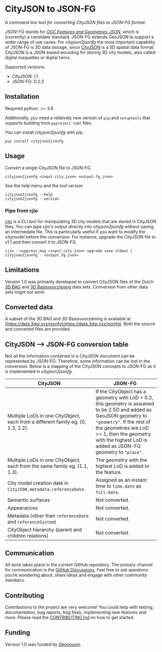 # CityJSON to JSON-FG

*A command line tool for converting CityJSON files to JSON-FG format.*

*JSON-FG* stands for [*OGC Features and Geometries JSON*](https://github.com/opengeospatial/ogc-feat-geo-json), which is (currently) a candidate standard.
JSON-FG extends GeoJSON to support a wider range of use cases.
For *cityjson2jsonfg* the most important capability of JSON-FG is 3D data storage, since [CityJSON](https://www.cityjson.org/) is a 3D spatial data format.
CityJSON is a JSON-based encoding for storing 3D city models, also called digital maquettes or digital twins.

Supported versions:

- CityJSON: 1.1
- JSON-FG: 0.2.2

## Installation

Required python: >= 3.8

Additionally, you need a relatively new version of `pip` and `setuptools` that supports building from `pyproject.toml` files.

You can install *cityjson2jsonfg* with pip.

```shell
pip install cityjson2jsonfg
```

## Usage

Convert a single CityJSON file to JSON-FG.

```shell
cityjson2jsonfg <input.city.json> <output.fg.json>
```

See the help menu and the tool version

```shell
cityjson2jsonfg --help
cityjson2jsonfg --version
```

### Pipe from cjio

[cjio]() is a CLI tool for manipulating 3D city models that are stored in CityJSON files.
You can pipe cjio's output directly into *cityjson2jsonfg* without saving an intermedate file.
This is particularly useful if you want to modify the citymodel before the conversion.
For instance, upgrade the CityJSON file to v1.1 and then convert it to JSON-FG.

```shell
cjio --suppress_msg <input.city.json> upgrade save stdout | cityjson2jsonfg - <output.fg.json>
```

## Limitations

Version 1.0 was primarily developed to convert CityJSON files of the Dutch [3D BAG](https://3dbag.nl/en/viewer) and [3D Basisvoorziening](https://www.pdok.nl/introductie/-/article/3d-basisvoorziening-1) data sets.
Conversion from other data sets might not work.

## Converted data

A subset of the 3D BAG and 3D Basisvoorziening is available at [https://data.3dgi.xyz/jsonfg](https://data.3dgi.xyz/jsonfg).
Both the source and converted files are provided.

## CityJSON --> JSON-FG conversion table

Not all the information contained in a CityJSON document can be represented by JSON-FG.
Therefore, some information can be lost in the conversion.
Below is a mapping of the CityJSON concepts to JSON-FG as it is implemented in *cityjson2jsonfg*.

| CityJSON                                                                         | JSON-FG                                                                                                                                                                                                                                                           |
|----------------------------------------------------------------------------------|-------------------------------------------------------------------------------------------------------------------------------------------------------------------------------------------------------------------------------------------------------------------|
| Multiple LoDs in one CityObject, each from a different family eg. (0, 1.3, 2.2). | If the CityObject has a geometry with LoD < 0.2, this geometry is assumed to be 2.5D and added as GeoJSON geometry to `"geometry"`. If the rest of the geometries are LoD >= 1, then the geometry with the highest LoD is added as JSON-FG geometry to `"place"`. |
| Multiple LoDs in one CityObject, each from the same family eg. (1.1, 1.3).       | The geometry with the highest LoD is added to the feature.                                                                                                                                                                                                        |
| City model creation date in `CityJSON.metadata.referenceDate`.                   | Assigned as an instant time to `time.date` as `full-date`.                                                                                                                                                                                                        |
| Semantic surfaces                                                                | Not converted.                                                                                                                                                                                                                                                    |
| Appearances                                                                      | Not converted.                                                                                                                                                                                                                                                    |
| Metadata (other than `referenceDate` and `referenceSystem`)                      | Not converted.                                                                                                                                                                                                                                                    |
| CityObject hierarchy (parent and children relations)                             | Not converted.                                                                                                                                                                                                                                                    |

## Communication

All work takes place in the current GitHub repository.
The primary channel for communication is the [GitHub Discussions](https://github.com/3DGI/cityjson2jsonfg/discussions).
Feel free to ask questions you’re wondering about, share ideas and engage with other community members.

## Contributing

Contributions to the project are very welcome!
You could help with testing, documentation, bug reports, bug fixes, implementing new features and more.
Please read the [CONTRIBUTING.md](https://github.com/3DGI/cityjson2jsonfg/blob/master/CONTRIBUTING.md) on how to get started.

## Funding

Version 1.0 was funded by [Geonovum](https://www.geonovum.nl/).